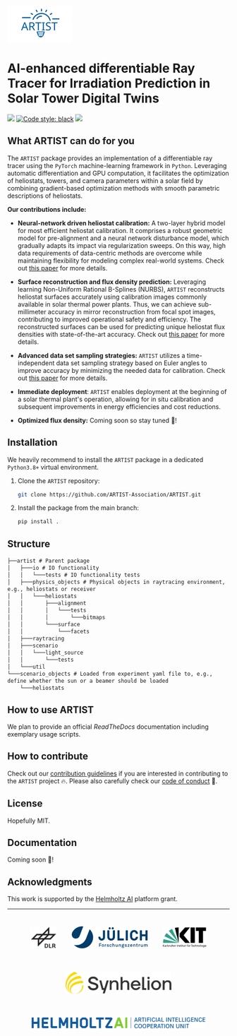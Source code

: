 ![ARTIST Logo](logo.svg)

# AI-enhanced differentiable Ray Tracer for Irradiation Prediction in Solar Tower Digital Twins

[![](https://img.shields.io/badge/Python-3.8+-blue.svg)](https://www.python.org/downloads/)
[![Code style: black](https://img.shields.io/badge/code%20style-black-000000.svg)](https://github.com/psf/black)
[![](https://img.shields.io/badge/Contact-max.pargmann%40dlr.de-orange)](mailto:max.pargmann@dlr.de)

## What ARTIST can do for you

The `ARTIST` package provides an implementation of a differentiable ray tracer using the `PyTorch` machine-learning 
framework in `Python`. Leveraging automatic differentiation and GPU computation, it facilitates the optimization of 
heliostats, towers, and camera parameters within a solar field by combining gradient-based optimization methods with 
smooth parametric descriptions of heliostats.

**Our contributions include:**

- **Neural-network driven heliostat calibration:** A two-layer hybrid model for most efficient heliostat calibration. 
  It comprises a robust geometric model for pre-alignment and a neural network disturbance model, which gradually adapts 
  its impact via regularization sweeps. On this way, high data requirements of data-centric methods are overcome while maintaining flexibility for modeling complex real-world systems. 
  Check out [this paper](https://doi.org/10.1016/j.solener.2023.111962) for more details.  

- **Surface reconstruction and flux density prediction:** Leveraging learning Non-Uniform Rational B-Splines (NURBS), 
  `ARTIST` reconstructs heliostat surfaces accurately using calibration images commonly available in solar thermal power plants. 
  Thus, we can achieve sub-millimeter accuracy in mirror reconstruction from focal spot images, contributing to improved 
  operational safety and efficiency. The reconstructed surfaces can be used for predicting unique heliostat flux densities 
  with state-of-the-art accuracy. Check out [this paper](https://doi.org/10.21203/rs.3.rs-2554998/v1) for more details.

- **Advanced data set sampling strategies:** `ARTIST` utilizes a time-independent data set sampling strategy based on Euler 
  angles to improve accuracy by minimizing the needed data for calibration. Check out [this paper](https://doi.org/10.21203/rs.3.rs-2898838/v1) for more details.

- **Immediate deployment**: `ARTIST` enables deployment at the beginning of a solar thermal plant's operation, 
  allowing for in situ calibration and subsequent improvements in energy efficiencies and cost reductions.

- **Optimized flux density:** Coming soon so stay tuned :rocket:!


## Installation
We heavily recommend to install the `ARTIST` package in a dedicated `Python3.8+` virtual environment.
1. Clone the `ARTIST` repository:
   ```bash
   git clone https://github.com/ARTIST-Association/ARTIST.git
   ```
2. Install the package from the main branch:
   ```bash
   pip install .
   ```
## Structure
```
├──artist # Parent package
│   ├───io # IO functionality
│   │   └───tests # IO functionality tests
│   ├───physics_objects # Physical objects in raytracing environment, e.g., heliostats or receiver
│   │   └───heliostats                 
│   │       ├───alignment
│   │       │   └───tests
│   │       │       └───bitmaps
│   │       └───surface
│   │           └───facets
│   ├───raytracing
│   ├───scenario
│   │   └───light_source
│   │       └───tests
│   └───util
└───scenario_objects # Loaded from experiment yaml file to, e.g., define whether the sun or a beamer should be loaded
    └───heliostats                   
```
## How to use ARTIST
We plan to provide an official *ReadTheDocs* documentation including exemplary usage scripts.

## How to contribute
Check out our [contribution guidelines](CONTRIBUTING.md) if you are interested in contributing to the `ARTIST` project :fire:.
Please also carefully check our [code of conduct](CODE_OF_CONDUCT.md) :blue_heart:.

## License
Hopefully MIT.

## Documentation
Coming soon :rocket:!

## Acknowledgments
This work is supported by the [Helmholtz AI](https://www.helmholtz.ai/) platform grant.

-----------
<div align="center">
  <a href="https://www.dlr.de/EN/Home/home_node.html"><img src="./logos/logo_dlr.svg" height="50px" hspace="3%" vspace="25px"></a>
  <a href="https://www.fz-juelich.de/portal/EN/Home/home_node.html"><img src="./logos/logo_fzj.svg" height="50px" hspace="3%" vspace="25px"></a>
  <a href="http://www.kit.edu/english/index.php"><img src="./logos/logo_kit.svg" height="50px" hspace="3%" vspace="25px"></a>
  <a href="https://synhelion.com/"><img src="./logos/logo_synhelion.svg" height="50px" hspace="3%" vspace="25px"></a>
  <a href="https://www.helmholtz.ai/"><img src="./logos/logo_hai.svg" height="25px" style="margin:25px"></a>
</div>
